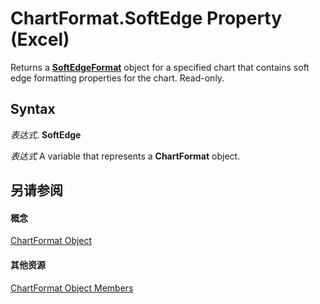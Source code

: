 
# ChartFormat.SoftEdge Property (Excel)

Returns a  **[SoftEdgeFormat](http://msdn.microsoft.com/library/9d9b34e1-03b5-9e56-b9ea-89c7ecce0370%28Office.15%29.aspx)** object for a specified chart that contains soft edge formatting properties for the chart. Read-only.


## Syntax

 _表达式_. **SoftEdge**

 _表达式_ A variable that represents a **ChartFormat** object.


## 另请参阅


#### 概念


[ChartFormat Object](edac71b7-ed38-6658-2cbf-6493dc1ad3ed.md)
#### 其他资源


[ChartFormat Object Members](http://msdn.microsoft.com/library/d06de08a-72d0-46d3-e06a-86e432a9a334%28Office.15%29.aspx)